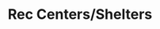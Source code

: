 ---
pid: mx126
title: Rec Centers/Shelters
location_transcription: South, West, Southwest, North Phily
coordinates: "[-75.2080495, 39.9149572]"
zipcode: '19143'
gen_neighborhood: West Philadelphia
neighborhood: University City
outside_phl: 
age: '27'
age_range: 20-29
instagram: 
image_file_name: mx_126.jpg
proposal_transcription: I would like to see more recreation centers for the children
  for those who can't afford to play sports or hobbies such as football, basketball,
  soccer, swimming class, and also more homeless shelters for single parents with
  children.
topic: Environment,Neighborhoods
topic_summary: 0, 0
type: Infrastructure,Space
keywords_other: 
credit: Nidirah Goldsmith
image_labels: 
twitter: 
facebook: 
permalink: "/monuments/mx126/"
layout: item-page
---